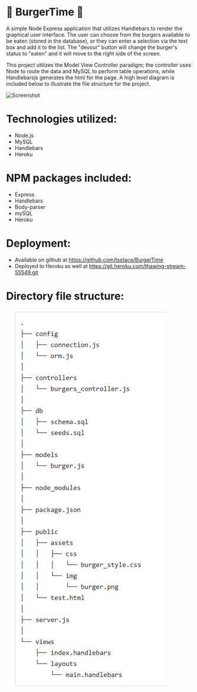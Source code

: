  # :hamburger: BurgerTime :fries:

A simple Node Express application that utilizes Handlebars to render the graphical user interface.  The user can choose from the burgers available to be eaten (stored in the database), or they can enter a selection via the text box and add it to the list.  The "devour" button will change the burger's status to "eaten" and it will move to the right side of the screen.  

This project utilizes the Model View Controller paradigm; the controller uses Node to route the data and MySQL to perform table operations, while Handlebarsjs generates the html for the page. A high level diagram is included below to illustrate the file structure for the project.

![Screenshot](./public/assets/images/Burgertime.PNG)

# Technologies utilized:
- Node.js
- MySQL
- Handlebars
- Heroku

# NPM packages included:
- Express
- Handlebars
- Body-parser
- mySQL
- Heroku

# Deployment:
- Available on github at https://github.com/tsstace/BurgerTime
- Deployed to Heroku as well at https://git.heroku.com/thawing-stream-55549.git

# Directory file structure:
![Files](./public/assets/images/Structure.PNG)
